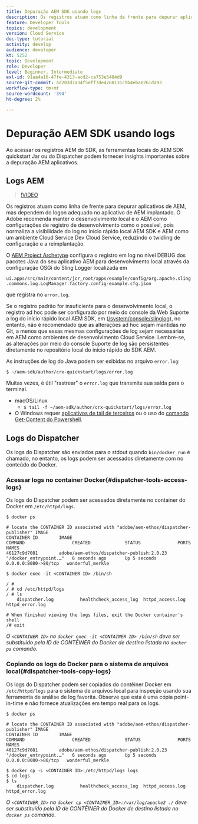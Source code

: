 ```yaml
---
title: Depuração AEM SDK usando logs
description: Os registros atuam como linha de frente para depurar aplicativos de AEM, mas dependem do logon adequado no aplicativo de AEM implantado.
feature: Developer Tools
topics: development
version: Cloud Service
doc-type: tutorial
activity: develop
audience: developer
kt: 5252
topic: Development
role: Developer
level: Beginner, Intermediate
exl-id: 91aa4a10-47fe-4313-acd2-ca753e5484d9
source-git-commit: ad203d7a34f5eff7de4768131c9b4ebae261da93
workflow-type: tm+mt
source-wordcount: '394'
ht-degree: 2%

---
```


# Depuração AEM SDK usando logs

Ao acessar os registros AEM do SDK, as ferramentas locais do AEM SDK quickstart Jar ou do Dispatcher podem fornecer insights importantes sobre a depuração AEM aplicativos.

## Logs AEM

>[!VIDEO](https://video.tv.adobe.com/v/34334/?quality=12&learn=on)

Os registros atuam como linha de frente para depurar aplicativos de AEM, mas dependem do logon adequado no aplicativo de AEM implantado. O Adobe recomenda manter o desenvolvimento local e o AEM como configurações de registro de desenvolvimento como o possível, pois normaliza a visibilidade do log no início rápido local AEM SDK e AEM como um ambiente Cloud Service Dev Cloud Service, reduzindo o twidling de configuração e a reimplantação.

O [AEM Project Archetype](https://github.com/adobe/aem-project-archetype) configura o registro em log no nível DEBUG dos pacotes Java do seu aplicativo AEM para desenvolvimento local através da configuração OSGi do Sling Logger localizada em

`ui.apps/src/main/content/jcr_root/apps/example/config/org.apache.sling.commons.log.LogManager.factory.config-example.cfg.json`

que registra no `error.log`.

Se o registro padrão for insuficiente para o desenvolvimento local, o registro ad hoc pode ser configurado por meio do console da Web Suporte a log do início rápido local AEM SDK, em ([/system/console/slinglog](http://localhost:4502/system/console/slinglog)), no entanto, não é recomendado que as alterações ad hoc sejam mantidas no Git, a menos que essas mesmas configurações de log sejam necessárias em AEM como ambientes de desenvolvimento Cloud Service. Lembre-se, as alterações por meio do console Suporte de log são persistentes diretamente no repositório local do início rápido do SDK AEM.

As instruções de log do Java podem ser exibidas no arquivo `error.log`:

```
$ ~/aem-sdk/author/crx-quickstart/logs/error.log
```

Muitas vezes, é útil &quot;rastrear&quot; o `error.log` que transmite sua saída para o terminal.

+ macOS/Linux
   + `$ tail -f ~/aem-sdk/author/crx-quickstart/logs/error.log`
+ O Windows requer [aplicativos de tail de terceiros](https://stackoverflow.com/questions/187587/a-windows-equivalent-of-the-unix-tail-command) ou o uso do [comando Get-Content do Powershell](https://stackoverflow.com/a/46444596/133936).

## Logs do Dispatcher

Os logs do Dispatcher são enviados para o stdout quando `bin/docker_run` é chamado, no entanto, os logs podem ser acessados diretamente com no conteúdo do Docker.

### Acessar logs no container Docker{#dispatcher-tools-access-logs}

Os logs do Dispatcher podem ser acessados diretamente no container do Docker em `/etc/httpd/logs`.

```shell
$ docker ps

# locate the CONTAINER ID associated with "adobe/aem-ethos/dispatcher-publisher" IMAGE
CONTAINER ID        IMAGE                                       COMMAND                  CREATED             STATUS              PORTS                  NAMES
46127c9d7081        adobe/aem-ethos/dispatcher-publish:2.0.23   "/docker_entrypoint.…"   6 seconds ago       Up 5 seconds        0.0.0.0:8080->80/tcp   wonderful_merkle

$ docker exec -it <CONTAINER ID> /bin/sh

/ # 
/ # cd /etc/httpd/logs
/ # ls
    dispatcher.log          healthcheck_access_log  httpd_access.log        httpd_error.log

# When finished viewing the logs files, exit the Docker container's shell
/# exit
```

_O  `<CONTAINER ID>` no  `docker exec -it <CONTAINER ID> /bin/sh` deve ser substituído pela ID de CONTÊINER do Docker de destino listada no  `docker ps` comando._


### Copiando os logs do Docker para o sistema de arquivos local{#dispatcher-tools-copy-logs}

Os logs do Dispatcher podem ser copiados do contêiner Docker em `/etc/httpd/logs` para o sistema de arquivos local para inspeção usando sua ferramenta de análise de log favorita. Observe que esta é uma cópia point-in-time e não fornece atualizações em tempo real para os logs.

```shell
$ docker ps

# locate the CONTAINER ID associated with "adobe/aem-ethos/dispatcher-publisher" IMAGE
CONTAINER ID        IMAGE                                       COMMAND                  CREATED             STATUS              PORTS                  NAMES
46127c9d7081        adobe/aem-ethos/dispatcher-publish:2.0.23   "/docker_entrypoint.…"   6 seconds ago       Up 5 seconds        0.0.0.0:8080->80/tcp   wonderful_merkle

$ docker cp -L <CONTAINER ID>:/etc/httpd/logs logs 
$ cd logs
$ ls
    dispatcher.log          healthcheck_access_log  httpd_access.log        httpd_error.log
```

_O  `<CONTAINER_ID>` no  `docker cp <CONTAINER_ID>:/var/log/apache2 ./` deve ser substituído pela ID de CONTÊINER do Docker de destino listada no  `docker ps` comando._
